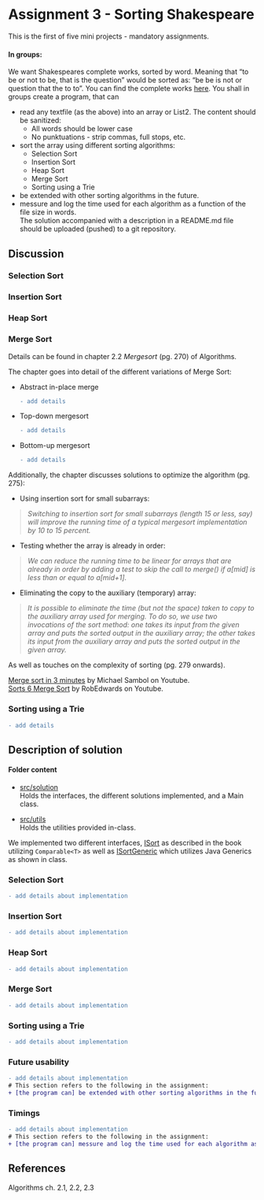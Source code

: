 # Assignment 3 - Sorting Shakespeare

This is the first of five mini projects - mandatory assignments.
#### In groups:
We want Shakespeares complete works, sorted by word. Meaning that “to be or not to be, that is the question” would be sorted as: “be be is not or question that the to to”.
You can find the complete works [here](https://github.com/datsoftlyngby/soft2020spring-alg/tree/master/data). You shall in groups create a program, that can
* read any textfile (as the above) into an array or List2. The content should be sanitized:
  * All words should be lower case
  * No punktuations - strip commas, full stops, etc.
* sort the array using different sorting algorithms:
  * Selection Sort
  * Insertion Sort
  * Heap Sort
  * Merge Sort
  * Sorting using a Trie
* be extended with other sorting algorithms in the future.
* messure and log the time used for each algorithm as a function of the file size in words.  
The solution accompanied with a description in a README.md file should be uploaded (pushed) to a git repository.
  
## Discussion  
### Selection Sort
### Insertion Sort
### Heap Sort
### Merge Sort
Details can be found in chapter 2.2 *Mergesort* (pg. 270) of Algorithms.  

The chapter goes into detail of the different variations of Merge Sort:  
- Abstract in-place merge  
  ```diff
  - add details
  ```
- Top-down mergesort
   ```diff
  - add details
  ```
- Bottom-up mergesort
  ```diff
  - add details
  ```

Additionally, the chapter discusses solutions to optimize the algorithm (pg. 275):
- Using insertion sort for small subarrays:
> *Switching to insertion sort for small subarrays (length 15 or less,
say) will improve the running time of a typical mergesort implementation by 10 to 15
percent.*
- Testing whether the array is already in order:  
> *We can reduce the running time to be linear for arrays that are already in order by adding a test to skip the call to merge() if
a[mid] is less than or equal to a[mid+1].*  
- Eliminating the copy to the auxiliary (temporary) array:  
> *It is possible to eliminate the time (but not
the space) taken to copy to the auxiliary array used for merging. To do so, we use two
invocations of the sort method: one takes its input from the given array and puts the
sorted output in the auxiliary array; the other takes its input from the auxiliary array
and puts the sorted output in the given array.*

As well as touches on the complexity of sorting (pg. 279 onwards).



[Merge sort in 3 minutes](https://www.youtube.com/watch?v=4VqmGXwpLqc) by Michael Sambol on Youtube.  
[Sorts 6 Merge Sort](https://www.youtube.com/watch?v=qdv3i6X0PiQ) by RobEdwards on Youtube.  

### Sorting using a Trie
   ```diff
  - add details
  ```
## Description of solution
#### Folder content
- [src/solution](src/solution)  
  Holds the interfaces, the different solutions implemented, and a Main class.

- [src/utils](src/utils)  
  Holds the utilities provided in-class.

We implemented two different interfaces, [ISort](src/solution/sorts/ISort.java) as described in the book utilizing `Comparable<T>` as well as [ISortGeneric](src/solution/sorts/ISortGeneric.java) which utilizes Java Generics as shown in class.


### Selection Sort
   ```diff
  - add details about implementation
  ```
### Insertion Sort
   ```diff
  - add details about implementation
  ```
### Heap Sort
   ```diff
  - add details about implementation
  ```
### Merge Sort
   ```diff
  - add details about implementation
  ```
### Sorting using a Trie
   ```diff
  - add details about implementation
  ```

### Future usability
   ```diff
  - add details about implementation
  # This section refers to the following in the assignment:
  + [the program can] be extended with other sorting algorithms in the future.
  ```
### Timings
   ```diff
  - add details about implementation
  # This section refers to the following in the assignment:
  + [the program can] messure and log the time used for each algorithm as a function of the file size in words.
  ```

## References
Algorithms ch. 2.1, 2.2, 2.3  
